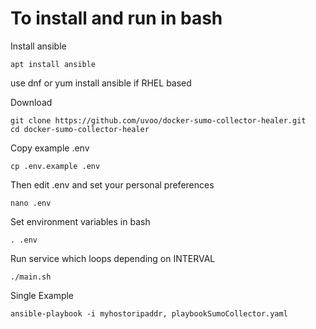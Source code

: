# To install and run in bash

Install ansible
```
apt install ansible
```
use dnf or yum install ansible if RHEL based

Download
```
git clone https://github.com/uvoo/docker-sumo-collector-healer.git
cd docker-sumo-collector-healer 
```

Copy example .env
```
cp .env.example .env
```

Then edit .env and set your personal preferences
```
nano .env
```

Set environment variables in bash
```
. .env
```

Run service which loops depending on INTERVAL
```
./main.sh
```

Single Example
```
ansible-playbook -i myhostoripaddr, playbookSumoCollector.yaml
```
